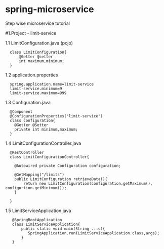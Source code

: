 # spring-microservice
Step wise microservice tutorial


  #1.Project - limit-service
  
  1.1 LimitConfiguration.java (pojo)
      
      class LimitConfiguration{
          @Getter @setter
          int maximum,minimum;
      }
      
   1.2 application.properties
      
      spring.application.name=limit-service
      limit-service.minimum=9
      limit-service.maximum=999
      
   1.3 Configuration.java
   
      @Component
      @ConfigurationProperties("limit-service")
      class configuration{
        @Getter @Setter
        private int minimum,maximum;
      }
  
  1.4 LimitConfigurationController.java
  
      @RestController
      class LimitConfigurationController{
        
        @Autowired private Configuration configuration;
        
        @GetMapping("/limits")
        public LimitConfiguration retrieveData(){
            return new LimitConfiguration(configuration.getMaximum(), configurtion.getMinimum());
        }
        
      }
      
      
   1.5 LimitServiceApplication.java
       
       @SpringBootApplication
       class LimitServiceApplication{
           public static void main(String ...s){
              SpringApplication.run(LimitServiceApplication.class,args);
           }
       }
   
  
  
  
  
  
  
  
  
  
  
  
  
  
  
  
  
  
  
  
  
  
